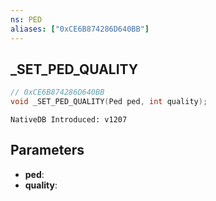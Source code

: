 ```yaml
---
ns: PED
aliases: ["0xCE6B874286D640BB"]
---
```

## _SET_PED_QUALITY

```c
// 0xCE6B874286D640BB
void _SET_PED_QUALITY(Ped ped, int quality);
```

```
NativeDB Introduced: v1207
```

## Parameters
* **ped**:
* **quality**:

